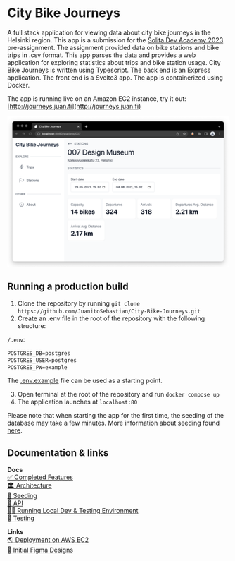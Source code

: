 # City Bike Journeys
A full stack application for viewing data about city bike journeys in the Helsinki region. This app is a submission for the [Solita Dev Academy 2023](https://github.com/solita/dev-academy-2023-exercise) pre-assignment. The assignment provided data on bike stations and bike trips in .csv format. This app parses the data and provides a web application for exploring statistics about trips and bike station usage. City Bike Journeys is written using Typescript. The back end is an Express application. The front end is a Svelte3 app. The app is containerized using Docker.

The app is running live on an Amazon EC2 instance, try it out:\
[http://journeys.juan.fi](http://journeys.juan.fi)

![Screenshot of City Bike Journeys app](https://github.com/JuanitoSebastian/City-Bike-Journeys/blob/main/docs/images/station_view.png?raw=true)

## Running a production build
1. Clone the repository by running `git clone https://github.com/JuanitoSebastian/City-Bike-Journeys.git`
2. Create an .env file in the root of the repository with the following structure:

`/.env`:
```
POSTGRES_DB=postgres
POSTGRES_USER=postgres
POSTGRES_PW=example
```
The [.env.example](https://github.com/JuanitoSebastian/City-Bike-Journeys/blob/main/.env.example) file can be used as a starting point.

3. Open terminal at the root of the repository and run `docker compose up`
4. The application launches at `localhost:80`

Please note that when starting the app for the first time, the seeding of the database may take a few minutes. More information about seeding found [here](https://github.com/JuanitoSebastian/City-Bike-Journeys/blob/main/docs/seeding.md).

## Documentation & links
**Docs**\
[✅ Completed Features](https://github.com/JuanitoSebastian/City-Bike-Journeys/blob/main/docs/features.md)\
[🏛 Architecture](https://github.com/JuanitoSebastian/City-Bike-Journeys/blob/main/docs/architecture.md)\
[🌱 Seeding](https://github.com/JuanitoSebastian/City-Bike-Journeys/blob/main/docs/seeding.md)\
[📡 API](https://github.com/JuanitoSebastian/City-Bike-Journeys/blob/main/docs/api.md)\
[🧑‍💻 Running Local Dev & Testing Environment](https://github.com/JuanitoSebastian/City-Bike-Journeys/blob/main/docs/dev_and_testing.md)\
[🧪 Testing](https://github.com/JuanitoSebastian/City-Bike-Journeys/blob/main/docs/testing.md)

**Links**\
[🌎 Deployment on AWS EC2](http://journeys.juan.fi)\
[💅 Initial Figma Designs](https://www.figma.com/file/TiDksTjWUzM8KkQDLLZt5Z/Page?node-id=0%3A1&t=xjSsGOedzQp3IOEv-1)